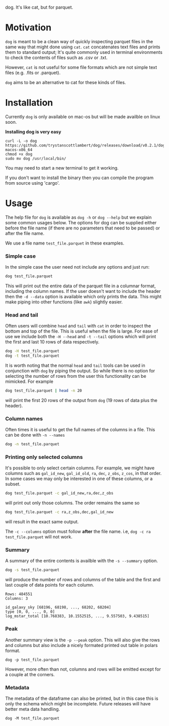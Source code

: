dog. It's like cat, but for parquet.

# Motivation
`dog` is meant to be a clean way of quickly inspecting parquet files in the same way that might done using `cat`. `cat` concatenates text files and prints them to standard output; It's quite commonly used in terminal environments to check the contents of files such as .csv or .txt.

However, `cat` is not useful for some file formats which are not simple text files (e.g. .fits or .parquet). 

`dog` aims to be an alternative to cat for these kinds of files. 

# Installation	
Currently `dog` is only available on mac-os but will be made availble on linux soon. 

**Installing dog is very easy**
```
curl -L -o dog https://github.com/trystanscottlambert/dog/releases/download/v0.2.1/dog-macos-x86_64
chmod +x dog
sudo mv dog /usr/local/bin/
```

You may need to start a new terminal to get it working.

If you don't want to install the binary then you can compile the program from source using 'cargo'. 

# Usage

The help file for `dog` is available as `dog -h` or `dog --help` but we explain some common usages below. The options for dog can be supplied either before the file name (if there are no parameters that need to be passed) or after the file name.

We use a file name `test_file.parquet` in these examples. 

### Simple case
In the simple case the user need not include any options and just run:

```bash
dog test_file.parquet
```
This will print out the entire data of the parquet file in a columnar format, including the column names. If the user doesn't want to include the header then the `-d --data` option is available which only prints the data. This might make piping into other functions (like `awk`) slightly easier.

### Head and tail
Often users will combine `head` and `tail` with `cat` in order to inspect the bottom and top of the file. This is useful when the file is large. For ease of use we include both the `-H --head` and `-t --tail` options which will print the first and last 10 rows of data respectively. 
```bash
dog -H test_file.parquet
dog -t test_file.parquet
```
It is worth noting that the normal `head` and `tail` tools can be used in conjunction with `dog` by piping the output. So while there is no option for selecting the number of rows from the user this functionality can be mimicked. For example

```bash
dog test_file.parquet | head -n 20
```
will print the first 20 rows of the output from `dog` (19 rows of data plus the header).



### Column names
Often times it is useful to get the full names of the columns in a file. This can be done with `-n --names`
```bash
dog -n test_file.parquet
```

### Printing only selected columns
It's possible to only select certain columns. For example, we might have columns such as `gal_id_new`, `gal_id_old`, `ra`, `dec`, `z_obs`, `z_cos`, in that order. In some cases we may only be interested in one of these columns, or a subset. 

```bash
dog test_file.parquet -c gal_id_new,ra,dec,z_obs
```

will print out only those columns. The order remains the same so
```bash
dog test_file.parquet -c ra,z_obs,dec,gal_id_new
```
will result in the exact same output.

The `-c --columns` option must follow **after** the file name. i.e, `dog -c ra test_file.parquet` will not work.

### Summary
A summary of the entire contents is availble with the `-s --summary` option. 

```bash
dog -s test_file.parquet
```

will produce the number of rows and columns of the table and the first and last couple of data points for each column. 
```
Rows: 484551
Columns: 3

id_galaxy_sky [68196, 68198, ..., 68202, 68204]
type [0, 0, ..., 0, 0]
log_mstar_total [10.768383, 10.1552515, ..., 9.557503, 9.438515]
```

### Peak
Another summary view is the `-p --peak` option. This will also give the rows and columns but also include a nicely formated printed out table in polars format.
```
dog -p test_file.parquet
```
However, more often than not, columns and rows will be emitted except for a couple at the corners.

### Metadata
The metadata of the dataframe can also be printed, but in this case this is only the schema which might be incomplete. Future releases will have better meta data handling.
```
dog -M test_file.parquet
```
